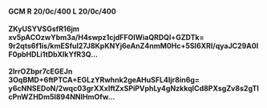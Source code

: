 #### GCM R 20/0c/400 L 20/0c/400
**ZKyUSYVSGsfR16jm**<br/>**xv5pACOzwYbm3a/H4swpz1cjdFFOIWiaQRDQl+GZDTk=**<br/>**9r2qts6f1is/kmESfuI27J8KpKNYj6eAnZ4nmM0Hc+5Sl6XRI/qyaJC29A0IF0pbHDLi1tDbXIkYfR3Q...**<br/><br/>
**2lrrOZbpr7cEGEJn**<br/>**3OqBMD+6ftPTCA+EGLzYRwhnk2geAHuSFL4ljr8in6g=**<br/>**y6cNNSEDoN/2wqc03grXXxIftZxSPiPVphLy4gNzkkqICd8PXsgZv8s2gTlcPnWZHDm5l894NNIHmOfw...**
